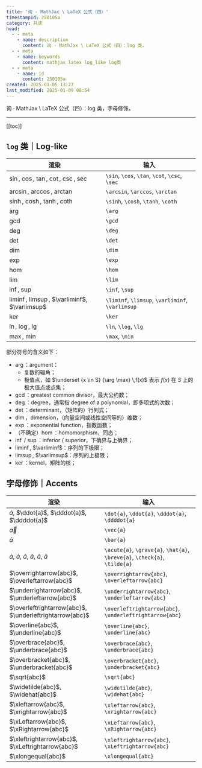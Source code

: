 ```yaml
---
title: '询 · MathJax \ LaTeX 公式（四）'
timestampId: 250105a
category: 共读
head:
  - - meta
    - name: description
      content: 询 · MathJax \ LaTeX 公式（四）：log 类，
  - - meta
    - name: keywords
      content: mathjax latex log_like log类
  - - meta
    - name: id
      content: 250105a
created: 2025-01-05 13:27
last_modified: 2025-01-09 08:54
---
```


询 · MathJax \ LaTeX 公式（四）：log 类，字母修饰。

---

[[toc]]

## `log` 类｜Log-like

| 渲染                                               | 输入                                               |
| ------------------------------------------------ | ------------------------------------------------ |
| $\sin$, $\cos$, $\tan$, $\cot$, $\csc$, $\sec$   | `\sin`, `\cos`, `\tan`, `\cot`, `\csc`, `\sec`   |
| $\arcsin$, $\arccos$, $\arctan$                  | `\arcsin`, `\arccos`, `\arctan`                  |
| $\sinh$, $\cosh$, $\tanh$, $\coth$               | `\sinh`, `\cosh`, `\tanh`, `\coth`               |
| $\arg$                                           | `\arg`                                           |
| $\gcd$                                           | `\gcd`                                           |
| $\deg$                                           | `\deg`                                           |
| $\det$                                           | `\det`                                           |
| $\dim$                                           | `\dim`                                           |
| $\exp$                                           | `\exp`                                           |
| $\hom$                                           | `\hom`                                           |
| $\lim$                                           | `\lim`                                           |
| $\inf$, $\sup$                                   | `\inf`, `\sup`                                   |
| $\liminf$, $\limsup$, $\varliminf$, $\varlimsup$ | `\liminf`, `\limsup`, `\varliminf`, `\varlimsup` |
| $\ker$                                           | `\ker`                                           |
| $\ln$, $\log$, $\lg$                             | `\ln`, `\log`, `\lg`                             |
| $\max$, $\min$                                   | `\max`, `\min`                                   |

部分符号的含义如下：
- $\arg$：argument：
    - 复数的辐角；
    - 极值点，如 $\underset {x \in S} {\arg \max} \,f(x)$ 表示 $f(x)$ 在 $S$ 上的极大值点或点集；
- $\gcd$：greatest common divisor，最大公约数；
- $\deg$：degree，通常指 degree of a polynomial，即多项式的次数；
- $\det$：determinant，（矩阵的）行列式；
- $\dim$，dimension，（向量空间或线性空间等的）维数；
- $\exp$：exponential function，指数函数；
- （不确定）$\hom$：homomorphism，同态；
- $\inf$ / $\sup$：inferior / superior，下确界与上确界；
- $\liminf$, $\varliminf$：序列的下极限；
- $\limsup$, $\varlimsup$：序列的上极限；
- $\ker$：kernel，矩阵的核；

## 字母修饰｜Accents

| 渲染                                                                         | 输入                                                                          |
| -------------------------------------------------------------------------- | --------------------------------------------------------------------------- |
| $\dot{a}$, $\ddot{a}$, $\dddot{a}$, $\ddddot{a}$                           | `\dot{a}`, `\ddot{a}`, `\dddot{a}`, `\ddddot{a}`                            |
| $\vec{a}$                                                                  | `\vec{a}`                                                                   |
| $\bar{a}$                                                                  | `\bar{a}`                                                                   |
| $\acute{a}$, $\grave{a}$, $\hat{a}$, $\breve{a}$, $\check{a}$, $\tilde{a}$ | `\acute{a}`,  `\grave{a}`, `\hat{a}`, `\breve{a}`, `\check{a}`, `\tilde{a}` |
| $\overrightarrow{abc}$, $\overleftarrow{abc}$                              | `\overrightarrow{abc}`, `\overleftarrow{abc}`                               |
| $\underrightarrow{abc}$, $\underleftarrow{abc}$                            | `\underrightarrow{abc}`, `\underleftarrow{abc}`                             |
| $\overleftrightarrow{abc}$, $\underleftrightarrow{abc}$                    | `\overleftrightarrow{abc}`, `\underleftrightarrow{abc}`                     |
| $\overline{abc}$, $\underline{abc}$                                        | `\overline{abc}`, `\underline{abc}`                                         |
| $\overbrace{abc}$, $\underbrace{abc}$                                      | `\overbrace{abc}`, `\underbrace{abc}`                                       |
| $\overbracket{abc}$, $\underbracket{abc}$                                  | `\overbracket{abc}`, `\underbracket{abc}`                                   |
| $\sqrt{abc}$                                                               | `\sqrt{abc}`                                                                |
| $\widetilde{abc}$, $\widehat{abc}$                                         | `\widetilde{abc}`, `\widehat{abc}`                                          |
| $\xleftarrow{abc}$, $\xrightarrow{abc}$                                    | `\xleftarrow{abc}`, `\xrightarrow{abc}`                                     |
| $\xLeftarrow{abc}$, $\xRightarrow{abc}$                                    | `\xLeftarrow{abc}`, `\xRightarrow{abc}`                                     |
| $\xleftrightarrow{abc}$, $\xLeftrightarrow{abc}$                           | `\xleftrightarrow{abc}`, `\xLeftrightarrow{abc}`                            |
| $\xlongequal{abc}$                                                         | `\xlongequal{abc}`                                                          |
